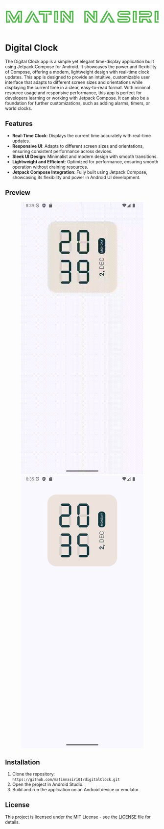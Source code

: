 ![Logo](https://raw.githubusercontent.com/matinnasiri01/matinnasiri01/main/main-logo.png)

# Digital Clock

The Digital Clock app is a simple yet elegant time-display application built using Jetpack Compose for Android. It showcases the power and flexibility of Compose, offering a modern, lightweight design with real-time clock updates. This app is designed to provide an intuitive, customizable user interface that adapts to different screen sizes and orientations while displaying the current time in a clear, easy-to-read format.
With minimal resource usage and responsive performance, this app is perfect for developers learning or working with Jetpack Compose. It can also be a foundation for further customizations, such as adding alarms, timers, or world clocks.

## Features

- **Real-Time Clock**: Displays the current time accurately with real-time updates.
- **Responsive UI**: Adapts to different screen sizes and orientations, ensuring consistent performance across devices.
- **Sleek UI Design**: Minimalist and modern design with smooth transitions.
- **Lightweight and Efficient**: Optimized for performance, ensuring smooth operation without draining resources.
- **Jetpack Compose Integration**: Fully built using Jetpack Compose, showcasing its flexibility and power in Android UI development.

## Preview

<p align="center">
  <img src="/preview/preview.gif" width="400" />
  <img src="/preview/01.png" width="400" />
</p>

## Installation

1. Clone the repository: `https://github.com/matinnasiri01/digitalClock.git`
2. Open the project in Android Studio.
3. Build and run the application on an Android device or emulator.

## License

This project is licensed under the MIT License - see the [LICENSE](/LICENSE) file for details.
